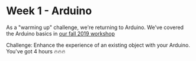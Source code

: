 # Week 1 - Arduino

As a "warming up" challenge, we're returning to Arduino. We've covered the Arduino basics in [our fall 2019 workshop](https://github.com/devinekask/arduino-workshop-f19)

Challenge: Enhance the experience of an existing object with your Arduino. You've got 4 hours 🔥🔥🔥